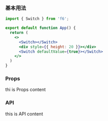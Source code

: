 <div class="block-panel"><h3>基本用法</h3>

```jsx
import { Switch } from 'f6';

export default function App() {
  return (
    <>
      <Switch></Switch>
      <div style={{ height: 20 }}></div>
      <Switch defaultValue={true}></Switch>
    </>
  )
}
```
</div>

<div class="block-panel">
<h3> Props</h3>

thi is Props content


</div>
<div class="block-panel">
<h3> API</h3>

this is API content
</div>